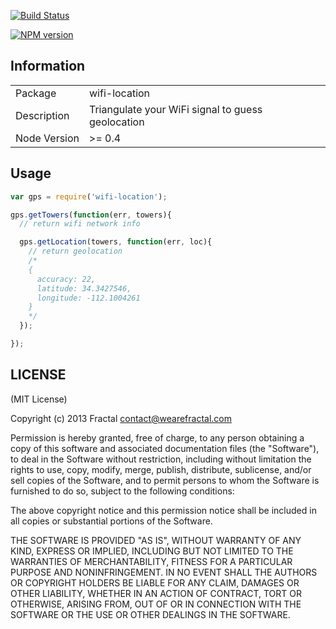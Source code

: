 [![Build Status](https://travis-ci.org/wearefractal/wifi-location.png?branch=master)](https://travis-ci.org/wearefractal/wifi-location)

[![NPM version](https://badge.fury.io/js/wifi-location.png)](http://badge.fury.io/js/wifi-location)

## Information

<table>
<tr> 
<td>Package</td><td>wifi-location</td>
</tr>
<tr>
<td>Description</td>
<td>Triangulate your WiFi signal to guess geolocation</td>
</tr>
<tr>
<td>Node Version</td>
<td>>= 0.4</td>
</tr>
</table>

## Usage

```javascript
var gps = require('wifi-location');

gps.getTowers(function(err, towers){
  // return wifi network info

  gps.getLocation(towers, function(err, loc){
    // return geolocation
    /*
    {
      accuracy: 22,
      latitude: 34.3427546,
      longitude: -112.1004261
    }
    */
  });

});

```

## LICENSE

(MIT License)

Copyright (c) 2013 Fractal <contact@wearefractal.com>

Permission is hereby granted, free of charge, to any person obtaining
a copy of this software and associated documentation files (the
"Software"), to deal in the Software without restriction, including
without limitation the rights to use, copy, modify, merge, publish,
distribute, sublicense, and/or sell copies of the Software, and to
permit persons to whom the Software is furnished to do so, subject to
the following conditions:

The above copyright notice and this permission notice shall be
included in all copies or substantial portions of the Software.

THE SOFTWARE IS PROVIDED "AS IS", WITHOUT WARRANTY OF ANY KIND,
EXPRESS OR IMPLIED, INCLUDING BUT NOT LIMITED TO THE WARRANTIES OF
MERCHANTABILITY, FITNESS FOR A PARTICULAR PURPOSE AND
NONINFRINGEMENT. IN NO EVENT SHALL THE AUTHORS OR COPYRIGHT HOLDERS BE
LIABLE FOR ANY CLAIM, DAMAGES OR OTHER LIABILITY, WHETHER IN AN ACTION
OF CONTRACT, TORT OR OTHERWISE, ARISING FROM, OUT OF OR IN CONNECTION
WITH THE SOFTWARE OR THE USE OR OTHER DEALINGS IN THE SOFTWARE.
